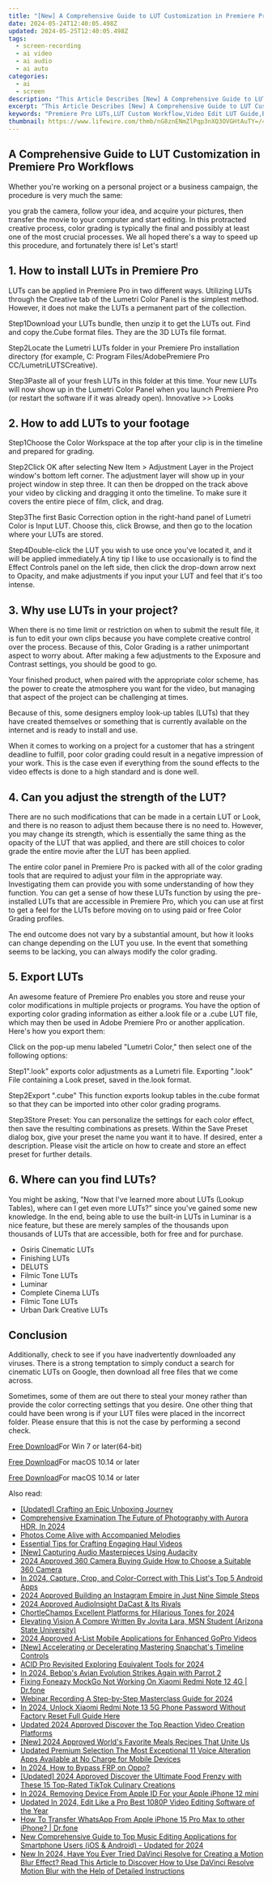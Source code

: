 ```yaml
---
title: "[New] A Comprehensive Guide to LUT Customization in Premiere Pro Workflows"
date: 2024-05-24T12:40:05.498Z
updated: 2024-05-25T12:40:05.498Z
tags: 
  - screen-recording
  - ai video
  - ai audio
  - ai auto
categories: 
  - ai
  - screen
description: "This Article Describes [New] A Comprehensive Guide to LUT Customization in Premiere Pro Workflows"
excerpt: "This Article Describes [New] A Comprehensive Guide to LUT Customization in Premiere Pro Workflows"
keywords: "Premiere Pro LUTs,LUT Custom Workflow,Video Edit LUT Guide,Premiere Color Grading,Editing LUT Techniques,Customizing in Premiere,Gradient Tools LUT"
thumbnail: https://www.lifewire.com/thmb/nG8znENmZlPqp3nXQ3OVGHtAuTY=/400x300/filters:no_upscale():max_bytes(150000):strip_icc()/ResetBluetoothSpeakers-8674445ab04249b38247295f5176707c.jpeg
---
```


## A Comprehensive Guide to LUT Customization in Premiere Pro Workflows

Whether you're working on a personal project or a business campaign, the procedure is very much the same:

you grab the camera, follow your idea, and acquire your pictures, then transfer the movie to your computer and start editing. In this protracted creative process, color grading is typically the final and possibly at least one of the most crucial processes. We all hoped there's a way to speed up this procedure, and fortunately there is! Let's start!

## 1\. How to install LUTs in Premiere Pro

LUTs can be applied in Premiere Pro in two different ways. Utilizing LUTs through the Creative tab of the Lumetri Color Panel is the simplest method. However, it does not make the LUTs a permanent part of the collection.

Step1Download your LUTs bundle, then unzip it to get the LUTs out. Find and copy the.Cube format files. They are the 3D LUTs file format.

Step2Locate the Lumetri LUTs folder in your Premiere Pro installation directory (for example, C: Program Files/AdobePremiere Pro CC/LumetriLUTSCreative).

Step3Paste all of your fresh LUTs in this folder at this time. Your new LUTs will now show up in the Lumetri Color Panel when you launch Premiere Pro (or restart the software if it was already open). Innovative >> Looks

## 2\. How to add LUTs to your footage

Step1Choose the Color Workspace at the top after your clip is in the timeline and prepared for grading.

Step2Click OK after selecting New Item > Adjustment Layer in the Project window's bottom left corner. The adjustment layer will show up in your project window in step three. It can then be dropped on the track above your video by clicking and dragging it onto the timeline. To make sure it covers the entire piece of film, click, and drag.

Step3The first Basic Correction option in the right-hand panel of Lumetri Color is Input LUT. Choose this, click Browse, and then go to the location where your LUTs are stored.

Step4Double-click the LUT you wish to use once you've located it, and it will be applied immediately.A tiny tip I like to use occasionally is to find the Effect Controls panel on the left side, then click the drop-down arrow next to Opacity, and make adjustments if you input your LUT and feel that it's too intense.

## 3\. Why use LUTs in your project?

When there is no time limit or restriction on when to submit the result file, it is fun to edit your own clips because you have complete creative control over the process. Because of this, Color Grading is a rather unimportant aspect to worry about. After making a few adjustments to the Exposure and Contrast settings, you should be good to go.

Your finished product, when paired with the appropriate color scheme, has the power to create the atmosphere you want for the video, but managing that aspect of the project can be challenging at times.

Because of this, some designers employ look-up tables (LUTs) that they have created themselves or something that is currently available on the internet and is ready to install and use.

When it comes to working on a project for a customer that has a stringent deadline to fulfill, poor color grading could result in a negative impression of your work. This is the case even if everything from the sound effects to the video effects is done to a high standard and is done well.

## 4\. Can you adjust the strength of the LUT?

There are no such modifications that can be made in a certain LUT or Look, and there is no reason to adjust them because there is no need to. However, you may change its strength, which is essentially the same thing as the opacity of the LUT that was applied, and there are still choices to color grade the entire movie after the LUT has been applied.

The entire color panel in Premiere Pro is packed with all of the color grading tools that are required to adjust your film in the appropriate way. Investigating them can provide you with some understanding of how they function. You can get a sense of how these LUTs function by using the pre-installed LUTs that are accessible in Premiere Pro, which you can use at first to get a feel for the LUTs before moving on to using paid or free Color Grading profiles.

The end outcome does not vary by a substantial amount, but how it looks can change depending on the LUT you use. In the event that something seems to be lacking, you can always modify the color grading.

## 5\. Export LUTs

An awesome feature of Premiere Pro enables you store and reuse your color modifications in multiple projects or programs. You have the option of exporting color grading information as either a.look file or a .cube LUT file, which may then be used in Adobe Premiere Pro or another application. Here's how you export them:

Click on the pop-up menu labeled "Lumetri Color," then select one of the following options:

Step1".look" exports color adjustments as a Lumetri file. Exporting ".look" File containing a Look preset, saved in the.look format.

Step2Export ".cube" This function exports lookup tables in the.cube format so that they can be imported into other color grading programs.

Step3Store Preset: You can personalize the settings for each color effect, then save the resulting combinations as presets. Within the Save Preset dialog box, give your preset the name you want it to have. If desired, enter a description. Please visit the article on how to create and store an effect preset for further details.

## 6\. Where can you find LUTs?

You might be asking, "Now that I've learned more about LUTs (Lookup Tables), where can I get even more LUTs?" since you've gained some new knowledge. In the end, being able to use the built-in LUTs in Luminar is a nice feature, but these are merely samples of the thousands upon thousands of LUTs that are accessible, both for free and for purchase.

* Osiris Cinematic LUTs
* Finishing LUTs
* DELUTS
* Filmic Tone LUTs
* Luminar
* Complete Cinema LUTs
* Filmic Tone LUTs
* Urban Dark Creative LUTs

## Conclusion

Additionally, check to see if you have inadvertently downloaded any viruses. There is a strong temptation to simply conduct a search for cinematic LUTs on Google, then download all free files that we come across.

Sometimes, some of them are out there to steal your money rather than provide the color correcting settings that you desire. One other thing that could have been wrong is if your LUT files were placed in the incorrect folder. Please ensure that this is not the case by performing a second check.

[Free Download](https://tools.techidaily.com/wondershare/filmora/download/)For Win 7 or later(64-bit)

[Free Download](https://tools.techidaily.com/wondershare/filmora/download/)For macOS 10.14 or later

[Free Download](https://tools.techidaily.com/wondershare/filmora/download/)For macOS 10.14 or later

<ins class="adsbygoogle"
     style="display:block"
     data-ad-format="autorelaxed"
     data-ad-client="ca-pub-7571918770474297"
     data-ad-slot="1223367746"></ins>

<ins class="adsbygoogle"
     style="display:block"
     data-ad-format="autorelaxed"
     data-ad-client="ca-pub-7571918770474297"
     data-ad-slot="1223367746"></ins>



<ins class="adsbygoogle"
     style="display:block"
     data-ad-client="ca-pub-7571918770474297"
     data-ad-slot="8358498916"
     data-ad-format="auto"
     data-full-width-responsive="true"></ins>


<span class="atpl-alsoreadstyle">Also read:</span>
<div><ul>
<li><a href="https://extra-information.techidaily.com/updated-crafting-an-epic-unboxing-journey/"><u>[Updated] Crafting an Epic Unboxing Journey</u></a></li>
<li><a href="https://extra-information.techidaily.com/comprehensive-examination-the-future-of-photography-with-aurora-hdr-in-2024/"><u>Comprehensive Examination  The Future of Photography with Aurora HDR, In 2024</u></a></li>
<li><a href="https://extra-information.techidaily.com/photos-come-alive-with-accompanied-melodies/"><u>Photos Come Alive with Accompanied Melodies</u></a></li>
<li><a href="https://extra-information.techidaily.com/essential-tips-for-crafting-engaging-haul-videos/"><u>Essential Tips for Crafting Engaging Haul Videos</u></a></li>
<li><a href="https://extra-information.techidaily.com/new-capturing-audio-masterpieces-using-audacity/"><u>[New] Capturing Audio Masterpieces Using Audacity</u></a></li>
<li><a href="https://extra-information.techidaily.com/2024-approved-360-camera-buying-guide-how-to-choose-a-suitable-360-camera/"><u>2024 Approved  360 Camera Buying Guide  How to Choose a Suitable 360 Camera</u></a></li>
<li><a href="https://extra-information.techidaily.com/in-2024-capture-crop-and-color-correct-with-this-lists-top-5-android-apps/"><u>In 2024, Capture, Crop, and Color-Correct with This List's Top 5 Android Apps</u></a></li>
<li><a href="https://extra-information.techidaily.com/2024-approved-building-an-instagram-empire-in-just-nine-simple-steps/"><u>2024 Approved  Building an Instagram Empire in Just Nine Simple Steps</u></a></li>
<li><a href="https://extra-information.techidaily.com/2024-approved-audioinsight-dacast-and-its-rivals/"><u>2024 Approved  AudioInsight  DaCast & Its Rivals</u></a></li>
<li><a href="https://extra-information.techidaily.com/chortlechamps-excellent-platforms-for-hilarious-tones-for-2024/"><u>ChortleChamps  Excellent Platforms for Hilarious Tones for 2024</u></a></li>
<li><a href="https://extra-information.techidaily.com/elevating-vision-a-compre-written-by-jovita-lara-msn-student-arizona-state-university/"><u>Elevating Vision  A Compre Written By  Jovita Lara, MSN Student (Arizona State University)</u></a></li>
<li><a href="https://extra-information.techidaily.com/2024-approved-a-list-mobile-applications-for-enhanced-gopro-videos/"><u>2024 Approved  A-List Mobile Applications for Enhanced GoPro Videos</u></a></li>
<li><a href="https://extra-information.techidaily.com/new-accelerating-or-decelerating-mastering-snapchats-timeline-controls/"><u>[New] Accelerating or Decelerating  Mastering Snapchat's Timeline Controls</u></a></li>
<li><a href="https://extra-information.techidaily.com/acid-pro-revisited-exploring-equivalent-tools-for-2024/"><u>ACID Pro Revisited  Exploring Equivalent Tools for 2024</u></a></li>
<li><a href="https://extra-information.techidaily.com/in-2024-bebops-avian-evolution-strikes-again-with-parrot-2/"><u>In 2024, Bebop's Avian Evolution Strikes Again with Parrot 2</u></a></li>
<li><a href="https://fake-location.techidaily.com/fixing-foneazy-mockgo-not-working-on-xiaomi-redmi-note-12-4g-drfone-by-drfone-virtual-android/"><u>Fixing Foneazy MockGo Not Working On Xiaomi Redmi Note 12 4G | Dr.fone</u></a></li>
<li><a href="https://digital-screen-recording.techidaily.com/webinar-recording-a-step-by-step-masterclass-guide-for-2024/"><u>Webinar Recording  A Step-by-Step Masterclass Guide for 2024</u></a></li>
<li><a href="https://unlock-android.techidaily.com/in-2024-unlock-xiaomi-redmi-note-13-5g-phone-password-without-factory-reset-full-guide-here-by-drfone-android/"><u>In 2024, Unlock Xiaomi Redmi Note 13 5G Phone Password Without Factory Reset Full Guide Here</u></a></li>
<li><a href="https://smart-video-creator.techidaily.com/updated-2024-approved-discover-the-top-reaction-video-creation-platforms/"><u>Updated 2024 Approved Discover the Top Reaction Video Creation Platforms</u></a></li>
<li><a href="https://tiktok-video-recordings.techidaily.com/new-2024-approved-worlds-favorite-meals-recipes-that-unite-us/"><u>[New] 2024 Approved  World's Favorite Meals  Recipes That Unite Us</u></a></li>
<li><a href="https://sound-optimizing.techidaily.com/updated-premium-selection-the-most-exceptional-11-voice-alteration-apps-available-at-no-charge-for-mobile-devices/"><u>Updated Premium Selection The Most Exceptional 11 Voice Alteration Apps Available at No Charge for Mobile Devices</u></a></li>
<li><a href="https://android-frp.techidaily.com/in-2024-how-to-bypass-frp-on-oppo-by-drfone-android/"><u>In 2024, How to Bypass FRP on Oppo?</u></a></li>
<li><a href="https://tiktok-videos.techidaily.com/updated-2024-approved-discover-the-ultimate-food-frenzy-with-these-15-top-rated-tiktok-culinary-creations/"><u>[Updated] 2024 Approved  Discover the Ultimate Food Frenzy with These 15 Top-Rated TikTok Culinary Creations</u></a></li>
<li><a href="https://apple-account.techidaily.com/in-2024-removing-device-from-apple-id-for-your-apple-iphone-12-mini-by-drfone-ios/"><u>In 2024, Removing Device From Apple ID For your Apple iPhone 12 mini</u></a></li>
<li><a href="https://video-ai-editor.techidaily.com/updated-in-2024-edit-like-a-pro-best-1080p-video-editing-software-of-the-year/"><u>Updated In 2024, Edit Like a Pro Best 1080P Video Editing Software of the Year</u></a></li>
<li><a href="https://techidaily.com/how-to-transfer-whatsapp-from-apple-iphone-15-pro-max-to-other-iphone-drfone-by-drfone-transfer-whatsapp-from-ios-transfer-whatsapp-from-ios/"><u>How To Transfer WhatsApp From Apple iPhone 15 Pro Max to other iPhone? | Dr.fone</u></a></li>
<li><a href="https://voice-adjusting.techidaily.com/new-comprehensive-guide-to-top-music-editing-applications-for-smartphone-users-ios-and-android-updated-for-2024/"><u>New Comprehensive Guide to Top Music Editing Applications for Smartphone Users (iOS & Android) - Updated for 2024</u></a></li>
<li><a href="https://ai-video-editing.techidaily.com/new-in-2024-have-you-ever-tried-davinci-resolve-for-creating-a-motion-blur-effect-read-this-article-to-discover-how-to-use-davinci-resolve-motion-blur-with-/"><u>New In 2024, Have You Ever Tried DaVinci Resolve for Creating a Motion Blur Effect? Read This Article to Discover How to Use DaVinci Resolve Motion Blur with the Help of Detailed Instructions</u></a></li>
</ul></div>

